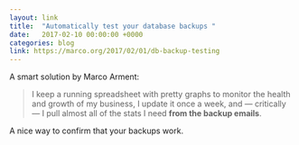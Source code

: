 ```yaml
---
layout: link
title:  "Automatically test your database backups "
date:   2017-02-10 00:00:00 +0000
categories: blog
link: https://marco.org/2017/02/01/db-backup-testing
---
```


A smart solution by Marco Arment:

> I keep a running spreadsheet with pretty graphs to monitor the health and growth of my business, I update it once a week, and — critically — I pull almost all of the stats I need **from the backup emails**.

A nice way to confirm that your backups work.